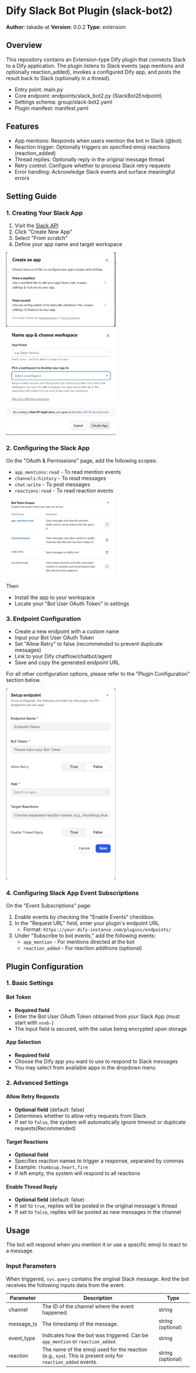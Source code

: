 # Dify Slack Bot Plugin (slack-bot2)

**Author:** takada-at
**Version:** 0.0.2
**Type:** extension

## Overview
This repository contains an Extension-type Dify plugin that connects Slack to a Dify application. The plugin listens to Slack events (app mentions and optionally reaction_added), invokes a configured Dify app, and posts the result back to Slack (optionally in a thread).

- Entry point: main.py
- Core endpoint: endpoints/slack_bot2.py (SlackBot2Endpoint)
- Settings schema: group/slack-bot2.yaml
- Plugin manifest: manifest.yaml

## Features
- App mentions: Responds when users mention the bot in Slack (@bot)
- Reaction trigger: Optionally triggers on specified emoji reactions (reaction_added)
- Thread replies: Optionally reply in the original message thread
- Retry control: Configure whether to process Slack retry requests
- Error handling: Acknowledge Slack events and surface meaningful errors

## Setting Guide
### 1. Creating Your Slack App

1. Visit the [Slack API](https://api.slack.com/apps)
2. Click "Create New App"
3. Select "From scratch"
4. Define your app name and target workspace

<img src="./_assets/step1.png" width="300" />
<img src="./_assets/step2.png" width="300" />

### 2. Configuring the Slack App

On the "OAuth & Permissions" page, add the following scopes:

- `app_mentions:read` - To read mention events
- `channels:history` - To read messages
- `chat:write` - To post messages
- `reactions:read` - To read reaction events

<img src="./_assets/step3.png" width="300" />

Then

- Install the app to your workspace
- Locate your "Bot User OAuth Token" in settings

### 3. Endpoint Configuration

- Create a new endpoint with a custom name
- Input your Bot User OAuth Token
- Set "Allow Retry" to false (recommended to prevent duplicate messages)
- Link to your Dify chatflow/chatbot/agent
- Save and copy the generated endpoint URL

For all other configuration options, please refer to the "Plugin Configuration" section below.

<img src="./_assets/step4.png" width="300" />

### 4. Configuring Slack App Event Subscriptions
On the "Event Subscriptions" page:

1. Enable events by checking the "Enable Events" checkbox.
2. In the "Request URL" field, enter your plugin's endpoint URL.
   - Format: `https://your-dify-instance.com/plugins/endpoints/`
3. Under "Subscribe to bot events," add the following events:
   - `app_mention` - For mentions directed at the bot
   - `reaction_added` - For reaction additions (optional)

## Plugin Configuration

### 1. Basic Settings

#### Bot Token
- **Required field**
- Enter the Bot User OAuth Token obtained from your Slack App (must start with `xoxb-`)
- The input field is secured, with the value being encrypted upon storage

#### App Selection
- **Required field**
- Choose the Dify app you want to use to respond to Slack messages
- You may select from available apps in the dropdown menu

### 2. Advanced Settings

#### Allow Retry Requests
- **Optional field** (default: false)
- Determines whether to allow retry requests from Slack
- If set to `false`, the system will automatically ignore timeout or duplicate requests(Recommended)

#### Target Reactions
- **Optional field**
- Specifies reaction names to trigger a response, separated by commas
- Example: `thumbsup,heart,fire`
- If left empty, the system will respond to all reactions

#### Enable Thread Reply
- **Optional field** (default: false)
- If set to `true`, replies will be posted in the original message's thread
- If set to `false`, replies will be posted as new messages in the channel

## Usage
The bot will respond when you mention it or use a specific emoji to react to a message.

### Input Parameters
When triggered, `sys.query` contains the original Slack message. And the bot receives the following inputs data from the event.

| Parameter | Description | Type |
|-----------|-------------|------|
| channel | The ID of the channel where the event happened. | string |
| message_ts | The timestamp of the message. | string (optional) |
| event_type | Indicates how the bot was triggered. Can be `app_mention` or `reaction_added`. | string |
| reaction | The name of the emoji used for the reaction (e.g., `eye`). This is present only for `reaction_added` events. | string (optional) |
